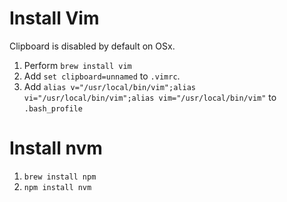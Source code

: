 # Install Vim

Clipboard is disabled by default on OSx. 

1. Perform `brew install vim` 
2. Add `set clipboard=unnamed` to `.vimrc`. 
3. Add `alias v="/usr/local/bin/vim";alias vi="/usr/local/bin/vim";alias vim="/usr/local/bin/vim"` to `.bash_profile`

# Install nvm

1. `brew install npm`
2. `npm install nvm`
